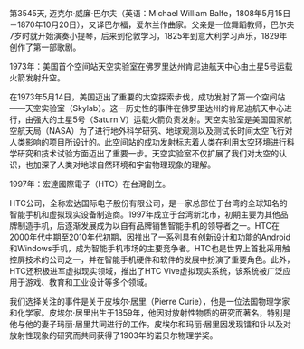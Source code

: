 第3545天, 迈克尔·威廉·巴尔夫（英语：Michael William Balfe，1808年5月15日－1870年10月20日），又译巴尔福，爱尔兰作曲家。父亲是一位舞蹈教师，巴尔夫7岁时就开始演奏小提琴，后来到伦敦学习，1825年到意大利学习声乐，1829年创作了第一部歌剧。


1973年：美国首个空间站天空实验室在佛罗里达州肯尼迪航天中心由土星5号运载火箭发射升空。

在1973年5月14日，美国迈出了重要的太空探索步伐，成功发射了第一个空间站——天空实验室（Skylab）。这一历史性的事件在佛罗里达州的肯尼迪航天中心进行，由强大的土星5号（Saturn V）运载火箭负责发射。天空实验室是美国国家航空航天局（NASA）为了进行地外科学研究、地球观测以及测试长时间太空飞行对人类影响的项目所设计的。此空间站的成功发射标志着人类在利用太空环境进行科学研究和技术试验方面迈出了重要一步。天空实验室不仅扩展了我们对太空的认识，也加深了人类对地球自然环境和宇宙物理现象的理解。

1997年：宏達國際電子（HTC）在台灣創立。

HTC公司，全称宏达国际电子股份有限公司，是一家总部位于台湾的全球知名的智能手机和虚拟现实设备制造商。1997年成立于台湾新北市，初期主要为其他品牌制造手机，后逐渐发展成为以自有品牌销售智能手机的领导者之一。HTC在2000年代中期至2010年代初期，因推出了一系列具有创新设计和功能的Android和Windows手机，成为智能手机市场的主要竞争者。HTC也是世界上首批采用触控屏技术的公司之一，并在智能手机硬件和软件的发展中扮演了重要角色。此外，HTC还积极进军虚拟现实领域，推出了HTC Vive虚拟现实系统，该系统被广泛应用于游戏、教育和工业设计等多个领域。

我们选择关注的事件是关于皮埃尔·居里（Pierre Curie），他是一位法国物理学家和化学家。皮埃尔·居里出生于1859年，他因对放射性物质的研究而著名，特别是他与他的妻子玛丽·居里共同进行的工作。皮埃尔和玛丽·居里因发现镭和钋以及对放射性现象的研究而共同获得了1903年的诺贝尔物理学奖。
